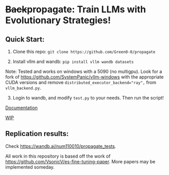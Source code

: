 # ~~Back~~propagate: Train LLMs with Evolutionary Strategies!

## Quick Start:
1. Clone this repo: ``git clone https://github.com/Green0-0/propagate``

2. Install vllm and wandb: ``pip install vllm wandb datasets``

Note: Tested and works on windows with a 5090 (no multigpu). Look for a fork of https://github.com/SystemPanic/vllm-windows with the appropriate CUDA versions and remove ``distributed_executor_backend="ray",`` from ``vllm_backend.py``.

3. Login to wandb, and modify ``test.py`` to your needs. Then run the script!

[Documentation](Docs.md)

[WIP](TODO.md)

## Replication results:
Check https://wandb.ai/num110010/propagate_tests.

All work in this repository is based off the work of https://github.com/VsonicV/es-fine-tuning-paper. More papers may be implemented someday.